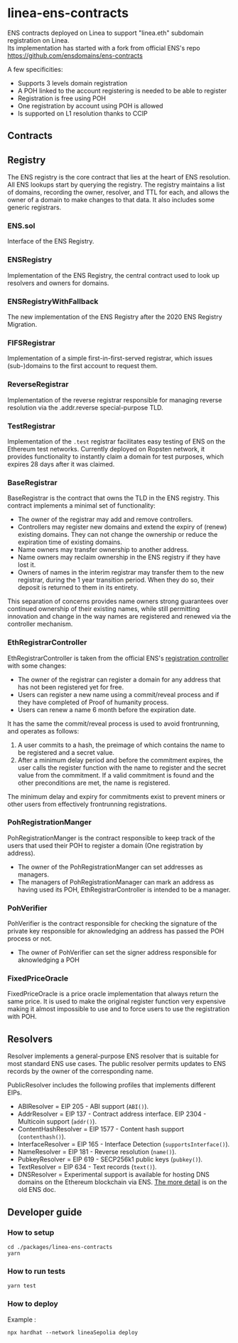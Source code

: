 # linea-ens-contracts

ENS contracts deployed on Linea to support "linea.eth" subdomain registration on Linea.  
Its implementation has started with a fork from official ENS's repo https://github.com/ensdomains/ens-contracts

A few specificities:

- Supports 3 levels domain registration
- A POH linked to the account registering is needed to be able to register
- Registration is free using POH
- One registration by account using POH is allowed
- Is supported on L1 resolution thanks to CCIP

## Contracts

## Registry

The ENS registry is the core contract that lies at the heart of ENS resolution. All ENS lookups start by querying the registry. The registry maintains a list of domains, recording the owner, resolver, and TTL for each, and allows the owner of a domain to make changes to that data. It also includes some generic registrars.

### ENS.sol

Interface of the ENS Registry.

### ENSRegistry

Implementation of the ENS Registry, the central contract used to look up resolvers and owners for domains.

### ENSRegistryWithFallback

The new implementation of the ENS Registry after the 2020 ENS Registry Migration.

### FIFSRegistrar

Implementation of a simple first-in-first-served registrar, which issues (sub-)domains to the first account to request them.

### ReverseRegistrar

Implementation of the reverse registrar responsible for managing reverse resolution via the .addr.reverse special-purpose TLD.

### TestRegistrar

Implementation of the `.test` registrar facilitates easy testing of ENS on the Ethereum test networks. Currently deployed on Ropsten network, it provides functionality to instantly claim a domain for test purposes, which expires 28 days after it was claimed.

### BaseRegistrar

BaseRegistrar is the contract that owns the TLD in the ENS registry. This contract implements a minimal set of functionality:

- The owner of the registrar may add and remove controllers.
- Controllers may register new domains and extend the expiry of (renew) existing domains. They can not change the ownership or reduce the expiration time of existing domains.
- Name owners may transfer ownership to another address.
- Name owners may reclaim ownership in the ENS registry if they have lost it.
- Owners of names in the interim registrar may transfer them to the new registrar, during the 1 year transition period. When they do so, their deposit is returned to them in its entirety.

This separation of concerns provides name owners strong guarantees over continued ownership of their existing names, while still permitting innovation and change in the way names are registered and renewed via the controller mechanism.

### EthRegistrarController

EthRegistrarController is taken from the official ENS's [registration controller](https://github.com/ensdomains/ens-contracts/blob/staging/contracts/ethregistrar/ETHRegistrarController.sol) with some changes:

- The owner of the registrar can register a domain for any address that has not been registered yet for free.
- Users can register a new name using a commit/reveal process and if they have completed of Proof of humanity process.
- Users can renew a name 6 month before the expiration date.

It has the same the commit/reveal process is used to avoid frontrunning, and operates as follows:

1.  A user commits to a hash, the preimage of which contains the name to be registered and a secret value.
2.  After a minimum delay period and before the commitment expires, the user calls the register function with the name to register and the secret value from the commitment. If a valid commitment is found and the other preconditions are met, the name is registered.

The minimum delay and expiry for commitments exist to prevent miners or other users from effectively frontrunning registrations.

### PohRegistrationManger

PohRegistrationManger is the contract responsible to keep track of the users that used their POH to register a domain (One registration by address).

- The owner of the PohRegistrationManger can set addresses as managers.
- The managers of PohRegistrationManager can mark an address as having used its POH, EthRegistrarController is intended to be a manager.

### PohVerifier

PohVerifier is the contract responsible for checking the signature of the private key responsible for aknowledging an address has passed the POH process or not.

- The owner of PohVerifier can set the signer address responsible for aknowledging a POH

### FixedPriceOracle

FixedPriceOracle is a price oracle implementation that always return the same price.
It is used to make the original register function very expensive making it almost impossible to use and to force users to use the registration with POH.

## Resolvers

Resolver implements a general-purpose ENS resolver that is suitable for most standard ENS use cases. The public resolver permits updates to ENS records by the owner of the corresponding name.

PublicResolver includes the following profiles that implements different EIPs.

- ABIResolver = EIP 205 - ABI support (`ABI()`).
- AddrResolver = EIP 137 - Contract address interface. EIP 2304 - Multicoin support (`addr()`).
- ContentHashResolver = EIP 1577 - Content hash support (`contenthash()`).
- InterfaceResolver = EIP 165 - Interface Detection (`supportsInterface()`).
- NameResolver = EIP 181 - Reverse resolution (`name()`).
- PubkeyResolver = EIP 619 - SECP256k1 public keys (`pubkey()`).
- TextResolver = EIP 634 - Text records (`text()`).
- DNSResolver = Experimental support is available for hosting DNS domains on the Ethereum blockchain via ENS. [The more detail](https://veox-ens.readthedocs.io/en/latest/dns.html) is on the old ENS doc.

## Developer guide

### How to setup

```
cd ./packages/linea-ens-contracts
yarn
```

### How to run tests

```
yarn test
```

### How to deploy

Example :

```
npx hardhat --network lineaSepolia deploy
```
